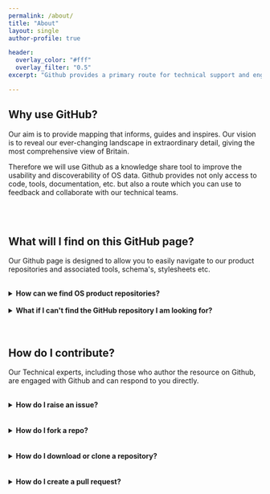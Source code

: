 ```yaml
---
permalink: /about/
title: "About"
layout: single
author-profile: true

header:
  overlay_color: "#fff"
  overlay_filter: "0.5"
excerpt: "Github provides a primary route for technical support and engagement with Ordnance Survey."

---
```



## Why use GitHub?

Our aim is to provide mapping that informs, guides and inspires. Our vision is to reveal our ever-changing landscape in extraordinary detail, giving the most comprehensive view of Britain. 

Therefore we will use Github as a knowledge share tool to improve the usability and discoverability of OS data. Github provides not only access to code, tools, documentation, etc. but also a route which you can use to feedback and collaborate with our technical teams. 

<br>
<br>

## What will I find on this GitHub page?

Our Github page is designed to allow you to easily navigate to our product repositories and associated tools, schema's, stylesheets etc.
<br>
<br>

<details>
 <summary><b>How can we find OS product repositories?</b></summary>
<br>
The <a href="https://raehelen.github.io/test-page/">Repositories</a> page provides quick access to a GitHub repository for each of the main OS Data Products.
<br>
<br>
The <a href="https://raehelen.github.io/test-page/tools/">Tools</a> page provides more general tools, resources and code we have available to help you get started with our geospatial data. 
<br> 
<br>
Stylesheets can be located within the relevant OS Data Product repository. E.g. OSMM Topography stylesheets can be located within the OSMM Topography Layer repository.
<br>
<br>
All repositories and folders contain README.files with information to further guide you towards the correct product and useage. 
</details>

<br>

<details>
 <summary><b>What if I can't find the GitHub repository I am looking for?</b></summary>
<br>
If you have a general enquiry around an OS product please head to the <a href="https://www.ordnancesurvey.co.uk/business-and-government/products/finder.html">list of OS products on our website</a> or use the social links provided to the left.
</details>
<br>
<br>

## How do I contribute?

Our Technical experts, including those who author the resource on Github, are engaged with Github and can respond to you directly.
<br>
<br>

<details>
 <summary><b>How do I raise an issue?</b></summary>
<br>
If you have an idea or a bug within a specific repository please raise an issue directly and we aim to repond as quickly as possible.
<br>
<br>
Although we do recommend browsing the open & closed issues before opening a new one, just in case your issue has already been raised or solved.
<br>
<br>
<ol>
 <li>On GitHub, navigate to <b>"Issues"</b> at the top of the repository page.</li>
 <li>Click <b>New issue</b>.</li>
 <li>Type a title and description for your issue.</li>
 <li>When you're finished, click <b>Submit new issue</b>.</li>
</ol>  

<br>
For further guidance on creating an issue, please refer to this <a href="https://help.github.com/articles/creating-an-issue/">GitHub Help page</a>
</details>
<br>
<br>
<details>
 <summary><b>How do I fork a repo?</b></summary>
<br>
Forks can be used to either propose changes to our projects or to use our repos as a starting point for your own ideas.
<br>
<br>
 <ol>
   <li>On GitHub, navigate to the top right of the repository page.</li>
   <li>Click <b>Fork</b>.</li>
   <li>You will see a fork of the original repository in your GitHub</li>
</ol>
  
 <br>
 For further guidance on forking repositories, please refer to this <a href="https://help.github.com/en/articles/fork-a-repo/">GitHub Help page</a>
</details>
<br>
<br>

<details>
 <summary><b>How do I download or clone a repository?</b></summary>
<br>
 <ol>
   <li>On GitHub, navigate below the repository name.</li>
   <li>Click <b>Download</b>to download a zip file.</li>
   <li>Or in the <b>Clone</b> with HTTPs section, click to copy the clone URL for the repostory.</li>
</ol>
 When you clone a repository, it creates a local copy on your computer and can be synced between two locations using Git. 
 <br>
 <br>
 When you download a repository, you are downloading all the source files without any of the files in the .git folder.  
 <br>
 <br>
 Only cloning will enable you to have a functional git repository and run git commands with a copy of the full history. If you clone a    repository you are not modifying the original repository, all edits and commits are done locally. If you want to submit changes to the  original, you will have to make a pull request. 
 <br>
 <br>
 For further guidance on cloning repositories, please refer to this <a href="https://help.github.com/en/articles/cloning-a-repository">GitHub Help page</a>
  </details>
<br>
<br>

<details>
 <summary><b>How do I create a pull request?</b></summary>
<br>
  <ol>
    <li>On GitHub, navigate to the main apge of the repository.</li>
    <li>In the <b>"Branch"</b> menu, choose the branch that contains your commits.</li>
    <li>To the right of the branch menu, click <b>"New Pull Request"</b>.</li>
    <li>Use the <b>base</b> branch dropdown menu to select the branch you'd like to merge your changes into, then use the <b>compare</b>         branch dropdown menu to choose the topic branch you made your changes in.</li>
    <li>Enter a title and description for your pull request.</li>
    <li>Click <b>"Create Pull Request"</b>.</li>
    <li>Wait for your pull request to be reviewd, if accepted, your changes will be merged into the original repository.</li>
   </ol>

 <br>
 For further guidance on pull requests, please refer to this <a href="https://help.github.com/en/articles/creating-a-pull-request">GitHub Help page</a>









<br>
<br>
